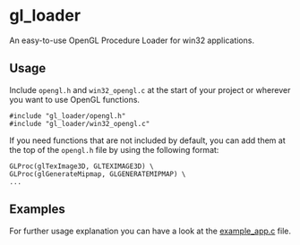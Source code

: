 # gl_loader

An easy-to-use OpenGL Procedure Loader for win32 applications.

## Usage

Include `opengl.h` and `win32_opengl.c` at the start of your project or wherever you want to use OpenGL functions.
```
#include "gl_loader/opengl.h"
#include "gl_loader/win32_opengl.c"
```

If you need functions that are not included by default, you can add them at the top of the `opengl.h` file by using the following format:
```
GLProc(glTexImage3D, GLTEXIMAGE3D) \
GLProc(glGenerateMipmap, GLGENERATEMIPMAP) \
...
```

## Examples

For further usage explanation you can have a look at the [example_app.c](example_app.c) file.
